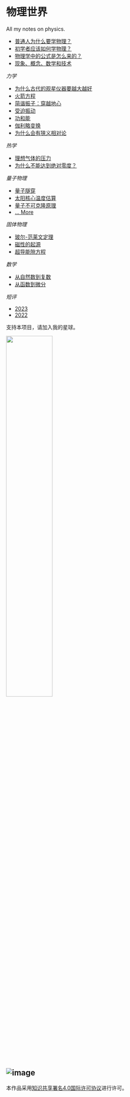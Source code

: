 # 物理世界

All my notes on physics.

- [普通人为什么要学物理？](https://github.com/jiyanjiang/My_Physics_Book/blob/main/Education/Learn_physics.md)
- [初学者应该如何学物理？](https://github.com/jiyanjiang/My_Physics_Book/blob/main/Education/For_beginners.md)
- [物理学中的公式是怎么来的？](https://github.com/jiyanjiang/My_Physics_Book/blob/main/Education/Physics_formulas.md)
- [现象、概念、数学和技术](https://github.com/jiyanjiang/My_Physics_Book/blob/main/Education/Phenomenon.md)

_力学_

- [为什么古代的观星仪器要越大越好](https://github.com/jiyanjiang/My_Physics_Book/blob/main/Mechanics/Errors.md)
- [火箭方程](https://github.com/jiyanjiang/My_Physics_Book/blob/main/Mathematics/Rocket_equation.md)
- [简谐振子：穿越地心](https://github.com/jiyanjiang/My_Physics_Book/blob/main/Mechanics/Earth_express.md)
- [受迫振动](https://github.com/jiyanjiang/My_Physics_Book/blob/main/Mechanics/Forced_oscillation.md)
- [功和能](https://github.com/jiyanjiang/My_Physics_Book/blob/main/Mechanics/Work_and_energy.md)
- [伽利略变换](https://github.com/jiyanjiang/My_Physics_Book/blob/main/Mechanics/Galilean_transformation.md)
- [为什么会有狭义相对论](https://github.com/jiyanjiang/My_Physics_Book/blob/main/Mechanics/Special_relativity.md)

_热学_

- [理想气体的压力](https://github.com/jiyanjiang/My_Physics_Book/blob/main/Thermal_Physics/Ideal_gas.md)
- [为什么不能达到绝对零度？](https://github.com/jiyanjiang/My_Physics_Book/blob/main/Thermal_Physics/Zero_Temperature.md)

_量子物理_

- [量子隧穿](https://github.com/jiyanjiang/My_Physics_Book/blob/main/Quantum/Tunneling.md)
- [太阳核心温度估算](https://github.com/jiyanjiang/My_Physics_Book/blob/main/Quantum/Temperature_Sun_Core.md)
- [量子不可克隆原理](https://github.com/jiyanjiang/My_Physics_Book/blob/main/Quantum/Non_Clone_Theorem.md)
- [... More](https://github.com/jiyanjiang/My_Physics_Book/tree/main/Quantum)

_固体物理_

- [玻尔-范莱文定理](https://github.com/jiyanjiang/My_Physics_Book/blob/main/Solid_State_Physics/Bohr%E2%80%93Van_Leeuwen_theorem.md)
- [磁性的起源](https://github.com/jiyanjiang/My_Physics_Book/blob/main/Solid_State_Physics/Magnetism.md)
- [超导能隙方程](https://github.com/jiyanjiang/My_Physics_Book/blob/main/Solid_State_Physics/BCS_Energy_gap_equation.md)

_数学_

- [从自然数到复数](https://github.com/jiyanjiang/My_Physics_Book/blob/main/Mathematics/Number_and_quantity.md)
- [从函数到微分](https://github.com/jiyanjiang/My_Physics_Book/blob/main/Mathematics/Function_and_Differential.md)

_短评_

- [2023](https://github.com/jiyanjiang/My_Physics_Book/blob/main/Misc/Short_Comments_2023.md)
- [2022](https://github.com/jiyanjiang/My_Physics_Book/blob/main/Misc/Short_Comments_2022.md)

支持本项目，请加入我的星球。

<img src="https://user-images.githubusercontent.com/6512579/188053805-ef00bd01-9c5d-4df0-9c6b-bd74c4db9cc4.png" width="50%">

![image](https://user-images.githubusercontent.com/6512579/189812986-d7ed1583-8f37-4028-973c-befe6a57ba5a.png)
---

本作品采用[知识共享署名4.0国际许可协议](https://creativecommons.org/licenses/by-sa/4.0/deed.zh)进行许可。

